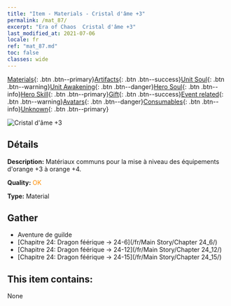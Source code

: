 ```yaml
---
title: "Item - Materials - Cristal d'âme +3"
permalink: /mat_87/
excerpt: "Era of Chaos  Cristal d'âme +3"
last_modified_at: 2021-07-06
locale: fr
ref: "mat_87.md"
toc: false
classes: wide
---
```

 [Materials](/ItemsFR/){: .btn .btn--primary}[Artifacts](/ItemsFR/Artifacts/){: .btn .btn--success}[Unit Soul](/ItemsFR/UnitSoul/){: .btn .btn--warning}[Unit Awakening](/ItemsFR/UnitAwakening/){: .btn .btn--danger}[Hero Soul](/ItemsFR/HeroSoul/){: .btn .btn--info}[Hero Skill](/ItemsFR/HeroSkill/){: .btn .btn--primary}[Gift](/ItemsFR/Gift/){: .btn .btn--success}[Event related](/ItemsFR/Events/){: .btn .btn--warning}[Avatars](/ItemsFR/Avatars/){: .btn .btn--danger}[Consumables](/ItemsFR/Consumables/){: .btn .btn--info}[Unknown](/ItemsFR/Unknown/){: .btn .btn--primary}

 ![Cristal d'âme +3](/images/t/i_cailiao_shuijing3.png)

## Détails
 **Description:** Matériaux communs pour la mise à niveau des équipements d'orange +3 à orange +4.

 **Quality:** <span style="color: #FF8C00">OK</span>

 **Type:** Material

## Gather

*    Aventure de guilde 
*    [Chapitre 24: Dragon féérique -> 24-6](/fr/Main Story/Chapter 24_6/) 
*    [Chapitre 24: Dragon féérique -> 24-12](/fr/Main Story/Chapter 24_12/) 
*    [Chapitre 24: Dragon féérique -> 24-15](/fr/Main Story/Chapter 24_15/) 

## This item contains:

  None

